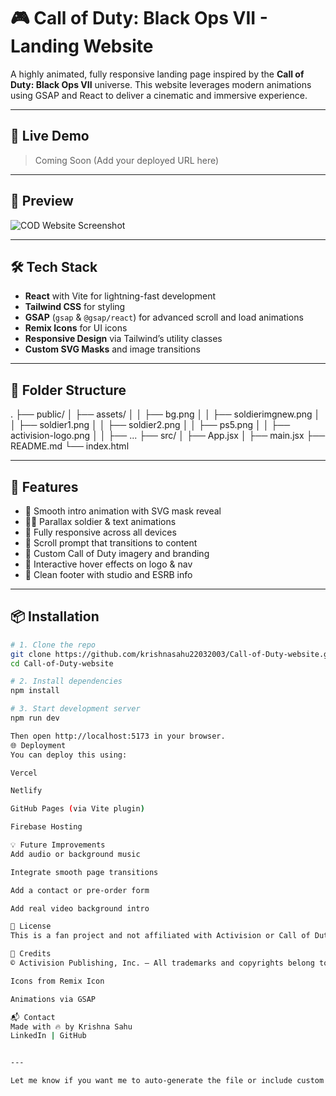 # 🎮 Call of Duty: Black Ops VII - Landing Website

A highly animated, fully responsive landing page inspired by the **Call of Duty: Black Ops VII** universe. This website leverages modern animations using GSAP and React to deliver a cinematic and immersive experience.

---

## 🚀 Live Demo

> Coming Soon (Add your deployed URL here)

---

## 📸 Preview

![COD Website Screenshot](./assets/screenshot.png) <!-- Add a real screenshot path if available -->

---

## 🛠️ Tech Stack

- **React** with Vite for lightning-fast development
- **Tailwind CSS** for styling
- **GSAP** (`gsap` & `@gsap/react`) for advanced scroll and load animations
- **Remix Icons** for UI icons
- **Responsive Design** via Tailwind’s utility classes
- **Custom SVG Masks** and image transitions

---

## 📂 Folder Structure

.
├── public/
│ ├── assets/
│ │ ├── bg.png
│ │ ├── soldierimgnew.png
│ │ ├── soldier1.png
│ │ ├── soldier2.png
│ │ ├── ps5.png
│ │ ├── activision-logo.png
│ │ ├── ...
├── src/
│ ├── App.jsx
│ ├── main.jsx
├── README.md
└── index.html


---

## 🧩 Features

- 🎥 Smooth intro animation with SVG mask reveal
- 🧍‍♂️ Parallax soldier & text animations
- 📱 Fully responsive across all devices
- 📜 Scroll prompt that transitions to content
- 📸 Custom Call of Duty imagery and branding
- 🦾 Interactive hover effects on logo & nav
- 🧾 Clean footer with studio and ESRB info

---

## 📦 Installation

```bash
# 1. Clone the repo
git clone https://github.com/krishnasahu22032003/Call-of-Duty-website.git
cd Call-of-Duty-website

# 2. Install dependencies
npm install

# 3. Start development server
npm run dev

Then open http://localhost:5173 in your browser.
🌐 Deployment
You can deploy this using:

Vercel

Netlify

GitHub Pages (via Vite plugin)

Firebase Hosting

💡 Future Improvements
Add audio or background music

Integrate smooth page transitions

Add a contact or pre-order form

Add real video background intro

📃 License
This is a fan project and not affiliated with Activision or Call of Duty. Use for learning or portfolio purposes only.

🙌 Credits
© Activision Publishing, Inc. — All trademarks and copyrights belong to their respective owners.

Icons from Remix Icon

Animations via GSAP

📬 Contact
Made with 🔥 by Krishna Sahu
LinkedIn | GitHub


---

Let me know if you want me to auto-generate the file or include custom deployment instructions (e.g., for Vercel).
